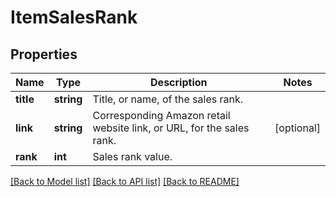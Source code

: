 # ItemSalesRank

## Properties
Name | Type | Description | Notes
------------ | ------------- | ------------- | -------------
**title** | **string** | Title, or name, of the sales rank. | 
**link** | **string** | Corresponding Amazon retail website link, or URL, for the sales rank. | [optional] 
**rank** | **int** | Sales rank value. | 

[[Back to Model list]](../../README.md#documentation-for-models) [[Back to API list]](../../README.md#documentation-for-api-endpoints) [[Back to README]](../../README.md)

